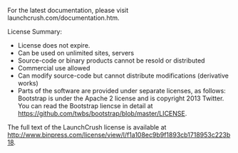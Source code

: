 
For the latest documentation, please visit launchcrush.com/documentation.htm.

License Summary:
- License does not expire.
- Can be used on unlimited sites, servers
- Source-code or binary products cannot be resold or distributed
- Commercial use allowed
- Can modify source-code but cannot distribute modifications (derivative works)
- Parts of the software are provided under separate licenses, as follows: Bootstrap is under the Apache 2 license and is copyright 2013 Twitter. You can read the Bootstrap liencse in detail at https://github.com/twbs/bootstrap/blob/master/LICENSE.

The full text of the LaunchCrush license is available at http://www.binpress.com/license/view/l/f1a108ec9b9f1893cb1718953c223b18.